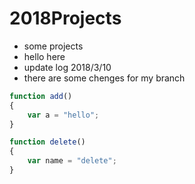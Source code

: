 # 2018Projects
- some projects
- hello here
- update log 2018/3/10
- there are some chenges for  my branch

``` js
function add()
{
    var a = "hello";
}
```
```js
function delete()
{
    var name = "delete";
}
```
